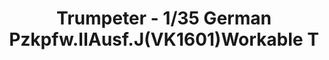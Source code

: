 ---
layout: product
title: "Trumpeter - 1/35 German Pzkpfw.IIAusf.J(VK1601)Workable T"
price: "2700" 
desc: "N/A"
img_path: "/assets/img/TRU02059.jpg"
brand: "N/A"
available: false
special_offer: false
new: false
soon: false
cat: "010000"
subcat: "013400"
subsubcat: "0N/A"
sifra: "TRU02059"
popular: true
---